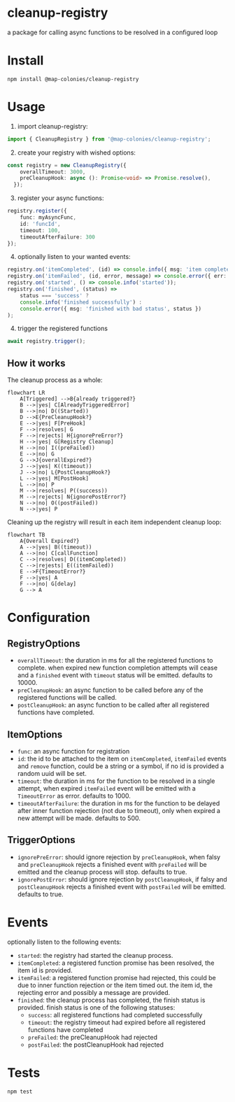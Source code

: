 # cleanup-registry
a package for calling async functions to be resolved in a configured loop

# Install
```
npm install @map-colonies/cleanup-registry
```

# Usage
1. import cleanup-registry:
```ts
import { CleanupRegistry } from '@map-colonies/cleanup-registry';
```

2. create your registry with wished options:
```ts
const registry = new CleanupRegistry({
    overallTimeout: 3000,
    preCleanupHook: async (): Promise<void> => Promise.resolve(),
  });
```

3. register your async functions:
```ts
registry.register({
    func: myAsyncFunc,
    id: 'funcId',
    timeout: 100,
    timeoutAfterFailure: 300
});
```

4. optionally listen to your wanted events:
```ts
registry.on('itemCompleted', (id) => console.info({ msg: 'item completed', id }));
registry.on('itemFailed', (id, error, message) => console.error({ err: error, msg: message, id }));
registry.on('started', () => console.info('started'));
registry.on('finished', (status) =>
    status === 'success' ?
    console.info('finished successfully') :
    console.error({ msg: 'finished with bad status', status })
);
```

4. trigger the registered functions
```ts
await registry.trigger();
```

## How it works
The cleanup process as a whole:
```mermaid
flowchart LR
    A[Triggered] -->B{already triggered?}
    B -->|yes| C[AlreadyTriggeredError]
    B -->|no| D((Started))
    D -->E{PreCleanupHook?}
    E -->|yes| F[PreHook]
    F -->|resolves| G
    F -->|rejects| H{ignorePreError?}
    H -->|yes| G[Registry Cleanup]
    H -->|no| I((preFailed))
    E -->|no| G
    G -->J{overallExpired?}
    J -->|yes| K((timeout))
    J -->|no| L{PostCleanupHook?}
    L -->|yes| M[PostHook]
    L -->|no| P
    M -->|resolves| P((success))
    M -->|rejects| N{ignorePostError?}
    N -->|no| O((postFailed))
    N -->|yes| P
```

Cleaning up the registry will result in each item independent cleanup loop:
```mermaid
flowchart TB
    A{Overall Expired?}
    A -->|yes| B((timeout))
    A -->|no| C[callFunction]
    C -->|resolves| D((itemCompleted))
    C -->|rejests| E((itemFailed))
    E -->F{TimeoutError?}
    F -->|yes| A
    F -->|no| G[delay]
    G --> A
```

# Configuration
## RegistryOptions
- `overallTimeout`: the duration in ms for all the registered functions to complete. when expired new function completion attempts will cease and a `finished` event with `timeout` status will be emitted.
defaults to 10000.
- `preCleanupHook`: an async function to be called before any of the registered functions will be called.
- `postCleanupHook`: an async function to be called after all registered functions have completed.
## ItemOptions
- `func`: an async function for registration
- `id`: the id to be attached to the item on `itemCompleted`, `itemFailed` events and `remove` function, could be a string or a symbol, if no id is provided a random uuid will be set.
- `timeout`: the duration in ms for the function to be resolved in a single attempt, when expired `itemFailed` event will be emitted with a `TimeoutError` as error. defaults to 1000.
- `timeoutAfterFailure`: the duration in ms for the function to be delayed after inner function rejection (not due to timeout), only when expired a new attempt will be made. defaults to 500.

## TriggerOptions
- `ignorePreError`: should ignore rejection by `preCleanupHook`, when falsy and `preCleanupHook` rejects a finished event with `preFailed` will be emitted and the cleanup process will stop. defaults to true.
- `ignorePostError`: should ignore rejection by `postCleanupHook`, if falsy and `postCleanupHook` rejects a finished event with `postFailed` will be emitted. defaults to true.

# Events
optionally listen to the following events:
- `started`: the registry had started the cleanup process.
- `itemCompleted`: a registered function promise has been resolved, the item id is provided.
- `itemFailed`: a registered function promise had rejected, this could be due to inner function rejection or the item timed out. the item id, the rejecting error and possibly a message are provided.
- `finished`: the cleanup process has completed, the finish status is provided. finish status is one of the following statuses:
    - `success`: all registered functions had completed successfully
    - `timeout`: the registry timeout had expired before all registered functions have completed
    - `preFailed`: the preCleanupHook had rejected
    - `postFailed`: the postCleanupHook had rejected

# Tests
```
npm test
```
